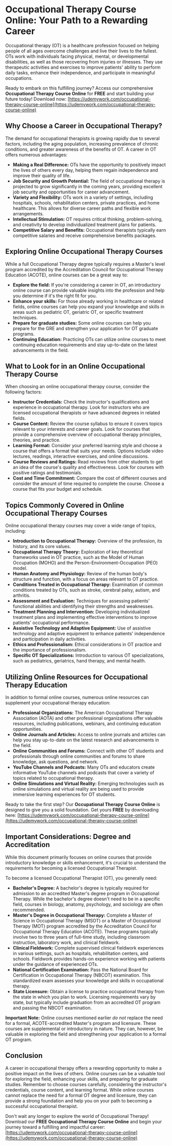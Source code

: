 # Occupational Therapy Course Online: Your Path to a Rewarding Career

Occupational therapy (OT) is a healthcare profession focused on helping people of all ages overcome challenges and live their lives to the fullest. OTs work with individuals facing physical, mental, or developmental disabilities, as well as those recovering from injuries or illnesses. They use therapeutic activities and exercises to improve patients' ability to perform daily tasks, enhance their independence, and participate in meaningful occupations.

Ready to embark on this fulfilling journey? Access our comprehensive **Occupational Therapy Course Online** for **FREE** and start building your future today! Download now: [https://udemywork.com/occupational-therapy-course-online](https://udemywork.com/occupational-therapy-course-online)

## Why Choose a Career in Occupational Therapy?

The demand for occupational therapists is growing rapidly due to several factors, including the aging population, increasing prevalence of chronic conditions, and greater awareness of the benefits of OT.  A career in OT offers numerous advantages:

*   **Making a Real Difference:** OTs have the opportunity to positively impact the lives of others every day, helping them regain independence and improve their quality of life.
*   **Job Security and Growth Potential:** The field of occupational therapy is projected to grow significantly in the coming years, providing excellent job security and opportunities for career advancement.
*   **Variety and Flexibility:** OTs work in a variety of settings, including hospitals, schools, rehabilitation centers, private practices, and home healthcare. This allows for diverse career paths and flexible work arrangements.
*   **Intellectual Stimulation:** OT requires critical thinking, problem-solving, and creativity to develop individualized treatment plans for patients.
*   **Competitive Salary and Benefits:** Occupational therapists typically earn competitive salaries and receive comprehensive benefits packages.

## Exploring Online Occupational Therapy Courses

While a full Occupational Therapy degree typically requires a Master's level program accredited by the Accreditation Council for Occupational Therapy Education (ACOTE), online courses can be a great way to:

*   **Explore the field:** If you're considering a career in OT, an introductory online course can provide valuable insights into the profession and help you determine if it's the right fit for you.
*   **Enhance your skills:**  For those already working in healthcare or related fields, online courses can help you expand your knowledge and skills in areas such as pediatric OT, geriatric OT, or specific treatment techniques.
*   **Prepare for graduate studies:** Some online courses can help you prepare for the GRE and strengthen your application for OT graduate programs.
*   **Continuing Education:** Practicing OTs can utilize online courses to meet continuing education requirements and stay up-to-date on the latest advancements in the field.

## What to Look for in an Online Occupational Therapy Course

When choosing an online occupational therapy course, consider the following factors:

*   **Instructor Credentials:**  Check the instructor's qualifications and experience in occupational therapy. Look for instructors who are licensed occupational therapists or have advanced degrees in related fields.
*   **Course Content:**  Review the course syllabus to ensure it covers topics relevant to your interests and career goals. Look for courses that provide a comprehensive overview of occupational therapy principles, theories, and practice.
*   **Learning Format:** Consider your preferred learning style and choose a course that offers a format that suits your needs. Options include video lectures, readings, interactive exercises, and online discussions.
*   **Course Reviews and Ratings:**  Read reviews from other students to get an idea of the course's quality and effectiveness. Look for courses with positive ratings and testimonials.
*   **Cost and Time Commitment:**  Compare the cost of different courses and consider the amount of time required to complete the course. Choose a course that fits your budget and schedule.

## Topics Commonly Covered in Online Occupational Therapy Courses

Online occupational therapy courses may cover a wide range of topics, including:

*   **Introduction to Occupational Therapy:**  Overview of the profession, its history, and its core values.
*   **Occupational Therapy Theory:** Exploration of key theoretical frameworks used in OT practice, such as the Model of Human Occupation (MOHO) and the Person-Environment-Occupation (PEO) model.
*   **Human Anatomy and Physiology:**  Review of the human body's structure and function, with a focus on areas relevant to OT practice.
*   **Conditions Treated in Occupational Therapy:**  Examination of common conditions treated by OTs, such as stroke, cerebral palsy, autism, and arthritis.
*   **Assessment and Evaluation:**  Techniques for assessing patients' functional abilities and identifying their strengths and weaknesses.
*   **Treatment Planning and Intervention:**  Developing individualized treatment plans and implementing effective interventions to improve patients' occupational performance.
*   **Assistive Technology and Adaptive Equipment:**  Use of assistive technology and adaptive equipment to enhance patients' independence and participation in daily activities.
*   **Ethics and Professionalism:**  Ethical considerations in OT practice and the importance of professionalism.
*   **Specific OT Specializations:** Introduction to various OT specializations, such as pediatrics, geriatrics, hand therapy, and mental health.

## Utilizing Online Resources for Occupational Therapy Education

In addition to formal online courses, numerous online resources can supplement your occupational therapy education:

*   **Professional Organizations:**  The American Occupational Therapy Association (AOTA) and other professional organizations offer valuable resources, including publications, webinars, and continuing education opportunities.
*   **Online Journals and Articles:**  Access to online journals and articles can help you stay up-to-date on the latest research and advancements in the field.
*   **Online Communities and Forums:**  Connect with other OT students and professionals through online communities and forums to share knowledge, ask questions, and network.
*   **YouTube Channels and Podcasts:** Many OTs and educators create informative YouTube channels and podcasts that cover a variety of topics related to occupational therapy.
*   **Online Simulations and Virtual Reality:**  Emerging technologies such as online simulations and virtual reality are being used to provide immersive learning experiences for OT students.

Ready to take the first step? Our **Occupational Therapy Course Online** is designed to give you a solid foundation. Get yours **FREE** by downloading here: [https://udemywork.com/occupational-therapy-course-online](https://udemywork.com/occupational-therapy-course-online)

## Important Considerations: Degree and Accreditation

While this document primarily focuses on online courses that provide introductory knowledge or skills enhancement, it's crucial to understand the requirements for becoming a licensed Occupational Therapist.

To become a licensed Occupational Therapist (OT), you generally need:

*   **Bachelor's Degree:**  A bachelor's degree is typically required for admission to an accredited Master's degree program in Occupational Therapy. While the bachelor's degree doesn't need to be in a specific field, courses in biology, anatomy, psychology, and sociology are often recommended.
*   **Master's Degree in Occupational Therapy:**  Complete a Master of Science in Occupational Therapy (MSOT) or a Master of Occupational Therapy (MOT) program accredited by the Accreditation Council for Occupational Therapy Education (ACOTE). These programs typically involve two to three years of full-time study, including classroom instruction, laboratory work, and clinical fieldwork.
*   **Clinical Fieldwork:**  Complete supervised clinical fieldwork experiences in various settings, such as hospitals, rehabilitation centers, and schools. Fieldwork provides hands-on experience working with patients under the guidance of experienced OTs.
*   **National Certification Examination:** Pass the National Board for Certification in Occupational Therapy (NBCOT) examination. This standardized exam assesses your knowledge and skills in occupational therapy.
*   **State Licensure:** Obtain a license to practice occupational therapy from the state in which you plan to work. Licensing requirements vary by state, but typically include graduation from an accredited OT program and passing the NBCOT examination.

**Important Note:**  Online courses mentioned earlier *do not* replace the need for a formal, ACOTE-accredited Master's program and licensure. These courses are supplemental or introductory in nature.  They can, however, be valuable in exploring the field and strengthening your application to a formal OT program.

## Conclusion

A career in occupational therapy offers a rewarding opportunity to make a positive impact on the lives of others. Online courses can be a valuable tool for exploring the field, enhancing your skills, and preparing for graduate studies. Remember to choose courses carefully, considering the instructor's credentials, course content, and learning format. While online courses cannot replace the need for a formal OT degree and licensure, they can provide a strong foundation and help you on your path to becoming a successful occupational therapist.

Don't wait any longer to explore the world of Occupational Therapy! Download our **FREE Occupational Therapy Course Online** and begin your journey toward a fulfilling and impactful career: [https://udemywork.com/occupational-therapy-course-online](https://udemywork.com/occupational-therapy-course-online)
